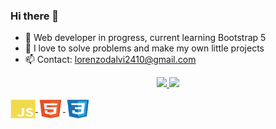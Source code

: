 ### Hi there 👋

- 🔭 Web developer in progress, current learning Bootstrap 5
- 💬 I love to solve problems and make my own little projects
- 📫 Contact: lorenzodalvi2410@gmail.com
<div align="center">
  <a href="https://github.com/lorenzodalvi">
  <img height="180em" src="https://github-readme-stats.vercel.app/api?username=lorenzodalvi&show_icons=true&theme=dracula&include_all_commits=true&count_private=true"/>
  <img height="180em" src="https://github-readme-stats.vercel.app/api/top-langs/?username=lorenzodalvi&layout=compact&langs_count=7&theme=dracula"/>
</div>
  <div style="display: inline_block"><br>
    <img align="center" alt="Lorenzo-Js" height="30" width="40" src="https://raw.githubusercontent.com/devicons/devicon/master/icons/javascript/javascript-plain.svg">
     <img align="center" alt="Lorenzo-HTML" height="30" width="40" src="https://raw.githubusercontent.com/devicons/devicon/master/icons/html5/html5-original.svg">
  <img align="center" alt="Lorenzo-CSS" height="30" width="40" src="https://raw.githubusercontent.com/devicons/devicon/master/icons/css3/css3-original.svg">
    
     
  </div>
